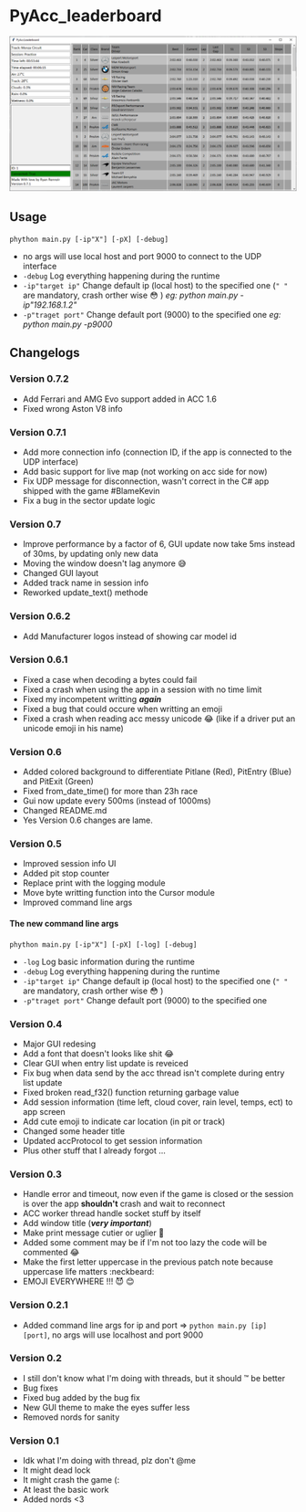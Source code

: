 # PyAcc_leaderboard

![app](./images/app.png)

## Usage

`phython main.py [-ip"X"] [-pX] [-debug]`

* no args will use local host and port 9000 to connect to the UDP interface
* `-debug` Log everything happening during the runtime
* `-ip"target ip"` Change default ip (local host) to the specified one (`" "` are mandatory, crash orther wise :flushed: ) *eg: python main.py -ip"192.168.1.2"*
* `-p"traget port"` Change default port (9000) to the specified one *eg: python main.py -p9000*

## Changelogs

### Version 0.7.2

* Add Ferrari and AMG Evo support added in ACC 1.6
* Fixed wrong Aston V8 info

### Version 0.7.1

* Add more connection info (connection ID, if the app is connected to the UDP interface)
* Add basic support for live map (not working on acc side for now)
* Fix UDP message for disconnection, wasn't correct in the C# app shipped with the game #BlameKevin
* Fix a bug in the sector update logic

### Version 0.7

* Improve performance by a factor of 6, GUI update now take 5ms instead of 30ms, by updating only new data
* Moving the window doesn't lag anymore :sweat_smile:
* Changed GUI layout
* Added track name in session info
* Reworked update_text() methode

### Version 0.6.2

* Add Manufacturer logos instead of showing car model id

### Version 0.6.1

* Fixed a case when decoding a bytes could fail
* Fixed a crash when using the app in a session with no time limit
* Fixed my incompetent writting ***again***
* Fixed a bug that could occure when writting an emoji
* Fixed a crash when reading acc messy unicode 😂 (like if a driver put an unicode emoji in his name)

### Version 0.6

* Added colored background to differentiate Pitlane (Red), PitEntry (Blue) and PitExit (Green)
* Fixed from_date_time() for more than 23h race
* Gui now update every 500ms (instead of 1000ms)
* Changed README.md
* Yes Version 0.6 changes are lame.

### Version 0.5

* Improved session info UI
* Added pit stop counter
* Replace print with the logging module
* Move byte writting function into the Cursor module
* Improved command line args

#### The new command line args

`phython main.py [-ip"X"] [-pX] [-log] [-debug]`

* `-log` Log basic information during the runtime
* `-debug` Log everything happening during the runtime
* `-ip"target ip"` Change default ip (local host) to the specified one (`" "` are mandatory, crash orther wise :flushed: )
* `-p"traget port"` Change default port (9000) to the specified one

### Version 0.4

* Major GUI redesing
* Add a font that doesn't looks like shit :joy:
* Clear GUI when entry list update is reveiced
* Fix bug when data send by the acc thread isn't complete during entry list update
* Fixed broken read_f32() function returning garbage value
* Add session information (time left, cloud cover, rain level, temps, ect) to app screen
* Add cute emoji to indicate car location (in pit or track)
* Changed some header title
* Updated accProtocol to get session information
* Plus other stuff that I already forgot ...

### Version 0.3

* Handle error and timeout, now even if the game is closed or the session is over the app **shouldn't** crash and wait to reconnect
* ACC worker thread handle socket stuff by itself
* Add window title (***very important***)
* Make print message cutier or uglier :grimacing:
* Added some comment may be if I'm not too lazy the code will be commented :joy:
* Make the first letter uppercase in the previous patch note because uppercase life matters :neckbeard:
* EMOJI EVERYWHERE !!! :smiling_imp: :blush:

### Version 0.2.1

* Added command line args for ip and port => `python main.py [ip] [port]`, no args will use localhost and port 9000

### Version 0.2

* I still don't know what I'm doing with threads, but it should :tm: be better
* Bug fixes
* Fixed bug added by the bug fix
* New GUI theme to make the eyes suffer less
* Removed nords for sanity

### Version 0.1

* Idk what I'm doing with thread, plz don't @me
* It might dead lock
* It might crash the game (:
* At least the basic work
* Added nords <3
